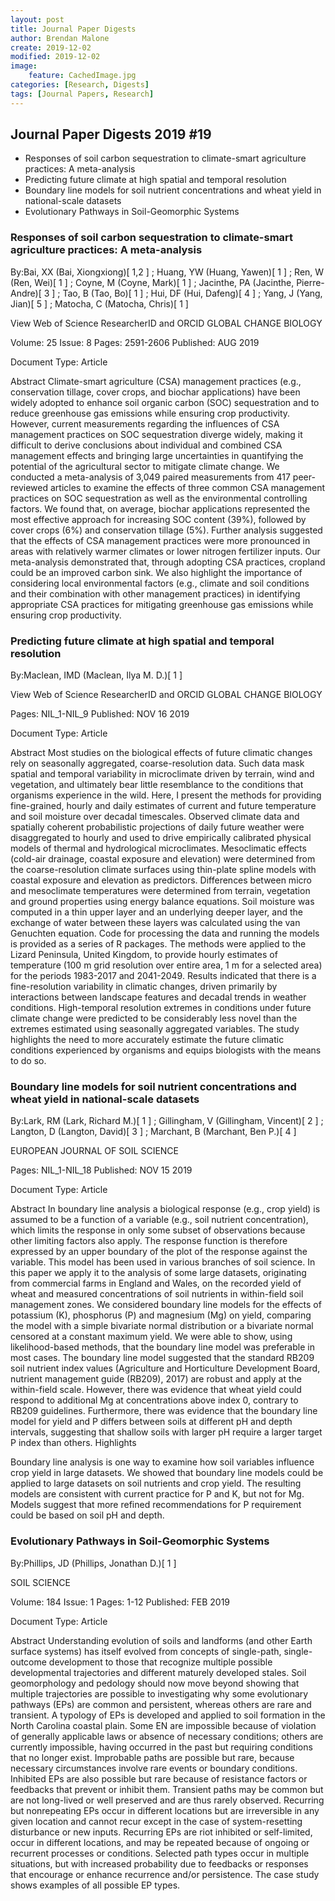 ```yaml
---
layout: post
title: Journal Paper Digests
author: Brendan Malone
create: 2019-12-02
modified: 2019-12-02
image:
    feature: CachedImage.jpg
categories: [Research, Digests]
tags: [Journal Papers, Research]
---
```


## Journal Paper Digests 2019 #19


* Responses of soil carbon sequestration to climate-smart agriculture practices: A meta-analysis
* Predicting future climate at high spatial and temporal resolution
* Boundary line models for soil nutrient concentrations and wheat yield in national-scale datasets
* Evolutionary Pathways in Soil-Geomorphic Systems







<!--more-->

### Responses of soil carbon sequestration to climate-smart agriculture practices: A meta-analysis

By:Bai, XX (Bai, Xiongxiong)[ 1,2 ] ; Huang, YW (Huang, Yawen)[ 1 ] ; Ren, W (Ren, Wei)[ 1 ] ; Coyne, M (Coyne, Mark)[ 1 ] ; Jacinthe, PA (Jacinthe, Pierre-Andre)[ 3 ] ; Tao, B (Tao, Bo)[ 1 ] ; Hui, DF (Hui, Dafeng)[ 4 ] ; Yang, J (Yang, Jian)[ 5 ] ; Matocha, C (Matocha, Chris)[ 1 ]

View Web of Science ResearcherID and ORCID
GLOBAL CHANGE BIOLOGY

Volume: 25 Issue: 8 Pages: 2591-2606
Published: AUG 2019

Document Type: Article

Abstract
Climate-smart agriculture (CSA) management practices (e.g., conservation tillage, cover crops, and biochar applications) have been widely adopted to enhance soil organic carbon (SOC) sequestration and to reduce greenhouse gas emissions while ensuring crop productivity. However, current measurements regarding the influences of CSA management practices on SOC sequestration diverge widely, making it difficult to derive conclusions about individual and combined CSA management effects and bringing large uncertainties in quantifying the potential of the agricultural sector to mitigate climate change. We conducted a meta-analysis of 3,049 paired measurements from 417 peer-reviewed articles to examine the effects of three common CSA management practices on SOC sequestration as well as the environmental controlling factors. We found that, on average, biochar applications represented the most effective approach for increasing SOC content (39%), followed by cover crops (6%) and conservation tillage (5%). Further analysis suggested that the effects of CSA management practices were more pronounced in areas with relatively warmer climates or lower nitrogen fertilizer inputs. Our meta-analysis demonstrated that, through adopting CSA practices, cropland could be an improved carbon sink. We also highlight the importance of considering local environmental factors (e.g., climate and soil conditions and their combination with other management practices) in identifying appropriate CSA practices for mitigating greenhouse gas emissions while ensuring crop productivity.


### Predicting future climate at high spatial and temporal resolution

By:Maclean, IMD (Maclean, Ilya M. D.)[ 1 ]

View Web of Science ResearcherID and ORCID
GLOBAL CHANGE BIOLOGY

Pages: NIL_1-NIL_9
Published: NOV 16 2019

Document Type: Article

Abstract
Most studies on the biological effects of future climatic changes rely on seasonally aggregated, coarse-resolution data. Such data mask spatial and temporal variability in microclimate driven by terrain, wind and vegetation, and ultimately bear little resemblance to the conditions that organisms experience in the wild. Here, I present the methods for providing fine-grained, hourly and daily estimates of current and future temperature and soil moisture over decadal timescales. Observed climate data and spatially coherent probabilistic projections of daily future weather were disaggregated to hourly and used to drive empirically calibrated physical models of thermal and hydrological microclimates. Mesoclimatic effects (cold-air drainage, coastal exposure and elevation) were determined from the coarse-resolution climate surfaces using thin-plate spline models with coastal exposure and elevation as predictors. Differences between micro and mesoclimate temperatures were determined from terrain, vegetation and ground properties using energy balance equations. Soil moisture was computed in a thin upper layer and an underlying deeper layer, and the exchange of water between these layers was calculated using the van Genuchten equation. Code for processing the data and running the models is provided as a series of R packages. The methods were applied to the Lizard Peninsula, United Kingdom, to provide hourly estimates of temperature (100 m grid resolution over entire area, 1 m for a selected area) for the periods 1983-2017 and 2041-2049. Results indicated that there is a fine-resolution variability in climatic changes, driven primarily by interactions between landscape features and decadal trends in weather conditions. High-temporal resolution extremes in conditions under future climate change were predicted to be considerably less novel than the extremes estimated using seasonally aggregated variables. The study highlights the need to more accurately estimate the future climatic conditions experienced by organisms and equips biologists with the means to do so.


### Boundary line models for soil nutrient concentrations and wheat yield in national-scale datasets

By:Lark, RM (Lark, Richard M.)[ 1 ] ; Gillingham, V (Gillingham, Vincent)[ 2 ] ; Langton, D (Langton, David)[ 3 ] ; Marchant, B (Marchant, Ben P.)[ 4 ]

EUROPEAN JOURNAL OF SOIL SCIENCE

Pages: NIL_1-NIL_18
Published: NOV 15 2019

Document Type: Article

Abstract
In boundary line analysis a biological response (e.g., crop yield) is assumed to be a function of a variable (e.g., soil nutrient concentration), which limits the response in only some subset of observations because other limiting factors also apply. The response function is therefore expressed by an upper boundary of the plot of the response against the variable. This model has been used in various branches of soil science. In this paper we apply it to the analysis of some large datasets, originating from commercial farms in England and Wales, on the recorded yield of wheat and measured concentrations of soil nutrients in within-field soil management zones. We considered boundary line models for the effects of potassium (K), phosphorus (P) and magnesium (Mg) on yield, comparing the model with a simple bivariate normal distribution or a bivariate normal censored at a constant maximum yield. We were able to show, using likelihood-based methods, that the boundary line model was preferable in most cases. The boundary line model suggested that the standard RB209 soil nutrient index values (Agriculture and Horticulture Development Board, nutrient management guide (RB209), 2017) are robust and apply at the within-field scale. However, there was evidence that wheat yield could respond to additional Mg at concentrations above index 0, contrary to RB209 guidelines. Furthermore, there was evidence that the boundary line model for yield and P differs between soils at different pH and depth intervals, suggesting that shallow soils with larger pH require a larger target P index than others. Highlights

Boundary line analysis is one way to examine how soil variables influence crop yield in large datasets. We showed that boundary line models could be applied to large datasets on soil nutrients and crop yield. The resulting models are consistent with current practice for P and K, but not for Mg. Models suggest that more refined recommendations for P requirement could be based on soil pH and depth.


### Evolutionary Pathways in Soil-Geomorphic Systems

By:Phillips, JD (Phillips, Jonathan D.)[ 1 ]

SOIL SCIENCE

Volume: 184 Issue: 1 Pages: 1-12
Published: FEB 2019

Document Type: Article

Abstract
Understanding evolution of soils and landforms (and other Earth surface systems) has itself evolved from concepts of single-path, single-outcome development to those that recognize multiple possible developmental trajectories and different maturely developed stales. Soil geomorphology and pedology should now move beyond showing that multiple trajectories are possible to investigating why some evolutionary pathways (EPs) are common and persistent, whereas others are rare and transient. A typology of EPs is developed and applied to soil formation in the North Carolina coastal plain. Some EN are impossible because of violation of generally applicable laws or absence of necessary conditions; others are currently impossible, having occurred in the past but requiring conditions that no longer exist. Improbable paths are possible but rare, because necessary circumstances involve rare events or boundary conditions. Inhibited EPs are also possible but rare because of resistance factors or feedbacks that prevent or inhibit them. Transient paths may be common but are not long-lived or well preserved and are thus rarely observed. Recurring but nonrepeating EPs occur in different locations but are irreversible in any given location and cannot recur except in the case of system-resetting disturbance or new inputs. Recurring EPs are riot inhibited or self-limited, occur in different locations, and may be repeated because of ongoing or recurrent processes or conditions. Selected path types occur in multiple situations, but with increased probability due to feedbacks or responses that encourage or enhance recurrence and/or persistence. The case study shows examples of all possible EP types.